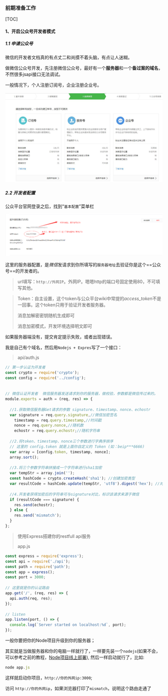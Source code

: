 ### 前期准备工作

[TOC]

#### 1、开启公众号开发者模式

##### 1.1 申请公众号

微信的开发者文档真的有点丈二和尚摸不着头脑，有点让人迷糊。

做微信公众号开发，先注册微信公众号，最好有一个**服务器**和一个**备过案的域名**，不然很多jsapi接口无法调试。

一般情况下，个人注册订阅号，企业注册企业号。

![1558671667657](assets/1558671667657.png)



##### 2.2 开发者配置

公众平台官网登录之后，找到“`基本配置`”菜单栏

![1558675543633](assets/1558675543633.png)

这里的服务器配置，是*微信*发请求到你所填写的`服务器地址`去验证你是这个==公众号==的开发者的。

> url填写：`http://外网IP`。外网IP。嗯嗯http的端口号固定使用80，不可填写其他。

> Token：自主设置，这个token与公众平台wiki中常提的*access_token*不是一回事。这个token只用于验证开发者服务器。
>
> 消息加解密密钥随机生成即可
>
> 消息加密模式，开发环境选择明文即可

如果服务器端没有，提交肯定提示失败，或者出现错误。

我是自己有个域名，然后用`Nodejs + Expres`写了一个接口：

> api/auth.js

```javascript
// 第一步认证为开发者
const crypto = require('crypto');
const config = require('../config');


// 微信认证开发者  微信服务器发送请求到你的服务器，做校验，参数都是微信传过来的。
module.exports = auth = (req, res) => {

  //1.获取微信服务器Get请求的参数 signature、timestamp、nonce、echostr
  var signature = req.query.signature,//微信加密签名
    timestamp = req.query.timestamp,//时间戳
    nonce = req.query.nonce,//随机数
    echostr = req.query.echostr;//随机字符串

  //2.将token、timestamp、nonce三个参数进行字典序排序
  // 这里的 config.token 就是上面你自定义的 Token (如：beip***6666)
  var array = [config.token, timestamp, nonce];
  array.sort();

  //3.将三个参数字符串拼接成一个字符串进行sha1加密
  var tempStr = array.join('');
  const hashCode = crypto.createHash('sha1'); //创建加密类型 
  var resultCode = hashCode.update(tempStr, 'utf8').digest('hex'); //对传入的字符串进行加密

  //4.开发者获得加密后的字符串可与signature对比，标识该请求来源于微信
  if (resultCode === signature) {
    res.send(echostr);
  } else {
    res.send('mismatch');
  }
};
```

> 使用Express搭建你的restfull api服务
>
> app.js

```javascript
const express = require('express');
const api = require('./api');
const path = require('path');
const app = express();
const port = 3000;

// 这里就是你的认证路由
app.get('/', (req, res) => {
  api.auth(req, res);
});

// listen
app.listen(port, () => {
  console.log(`Server started on localhost:%d`, port);
});
```

一般你要把你的Node项目升级到你的服务器；

其实就是当做服务器和你的电脑一样就行了，一样要先装一个`nodejs`(如果不会，可以参考之前的教程，[Node项目线上部署](../CentOs配置\Node项目线上部署.md)), 然后一样启动就行了，比如:

```javascript
node app.js
```
这样就启动你项目，`http://你的外网ip:3000`;





访问 `http://你的外网ip`，如果浏览器打印了`mismatch`，说明这个路由走通了